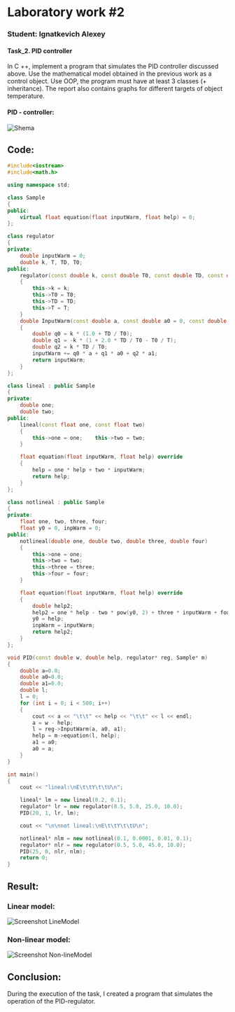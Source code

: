 # Laboratory work #2

### Student: Ignatkevich Alexey
#### Task_2. PID controller

In C ++, implement a program that simulates the PID controller discussed above. Use the mathematical model obtained in the previous work as a control object. Use OOP, the program must have at least 3 classes (+ inheritance). The report also contains graphs for different targets of object temperature.

#### PID - controller:

![Shema](doc/images/shemal.png)

## Code:
```c++
#include<iostream>
#include<math.h>

using namespace std;

class Sample
{
public:
	virtual float equation(float inputWarm, float help) = 0;
};

class regulator
{
private:
	double inputWarm = 0;
	double k, T, TD, T0;
public:
	regulator(const double k, const double T0, const double TD, const double T)
	{
		this->k = k;
		this->T0 = T0;
		this->TD = TD;
		this->T = T;
	}
	double InputWarm(const double a, const double a0 = 0, const double a1 = 0)
	{
		double q0 = k * (1.0 + TD / T0);
		double q1 = -k * (1 + 2.0 * TD / T0 - T0 / T);
		double q2 = k * TD / T0;
		inputWarm += q0 * a + q1 * a0 + q2 * a1;
		return inputWarm;
	}
};

class lineal : public Sample
{
private:
	double one;
	double two;
public:
	lineal(const float one, const float two)
	{
		this->one = one;	this->two = two;
	}

	float equation(float inputWarm, float help) override
	{
		help = one * help + two * inputWarm;
		return help;
	}
};

class notlineal : public Sample
{
private:
	float one, two, three, four;
	float y0 = 0, inpWarm = 0;
public:
	notlineal(double one, double two, double three, double four)
	{
		this->one = one;
		this->two = two;
		this->three = three;
		this->four = four;
	}

	float equation(float inputWarm, float help) override
	{
		double help2;
		help2 = one * help - two * pow(y0, 2) + three * inputWarm + four * sin(inpWarm);
		y0 = help;
		inpWarm = inputWarm;
		return help2;
	}
};

void PID(const double w, double help, regulator* reg, Sample* m)
{
	double a=0.0;
	double a0=0.0;
	double a1=0.0;
	double l;
	l = 0;
	for (int i = 0; i < 500; i++)
	{
		cout << a << "\t\t" << help << "\t\t" << l << endl;
		a = w - help;
		l = reg->InputWarm(a, a0, a1);
		help = m->equation(l, help);
		a1 = a0;
		a0 = a;
	}
}

int main()
{
	cout << "lineal:\nE\t\tY\t\tU\n";

	lineal* lm = new lineal(0.2, 0.1);
	regulator* lr = new regulator(0.5, 5.0, 25.0, 10.0);
	PID(20, 1, lr, lm);

	cout << "\n\nnot lineal:\nE\t\tY\t\tU\n";

	notlineal* nlm = new notlineal(0.1, 0.0001, 0.01, 0.1);
	regulator* nlr = new regulator(0.5, 5.0, 45.0, 10.0);
	PID(25, 0, nlr, nlm);
	return 0;
}
```
## Result:

### Linear model:

![Screenshot LineModel](doc/images/linelexa.jpg)

### Non-linear model:

![Screenshot Non-lineModel](doc/images/nolinelexa.jpg)

## Conclusion:

During the execution of the task, I created a program that simulates the operation of the PID-regulator.
